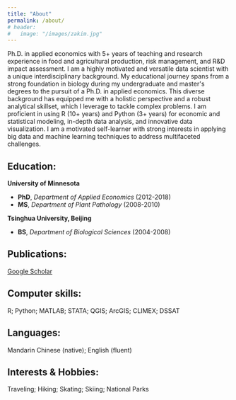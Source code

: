 ```yaml
---
title: "About"
permalink: /about/
# header:
#   image: "/images/zakim.jpg"
---
```


Ph.D. in applied economics with 5+ years of teaching and research experience in food and agricultural production, risk management, and R&D impact assessment. I am a highly motivated and versatile data scientist with a unique interdisciplinary background. My educational journey spans from a strong foundation in biology during my undergraduate and master's degrees to the pursuit of a Ph.D. in applied economics. This diverse background has equipped me with a holistic perspective and a robust analytical skillset, which I leverage to tackle complex problems. I am proficient in using R (10+ years) and Python (3+ years) for economic and statistical modeling, in-depth data analysis, and innovative data visualization. I am a motivated self-learner with strong interests in applying big data and machine learning techniques to address multifaceted challenges.

## Education:  
**University of Minnesota**  
* **PhD**, *Department of Applied Economics* (2012-2018)  
* **MS**, *Department of Plant Pathology* (2008-2010)  

**Tsinghua University, Beijing**
* **BS**, *Department of Biological Sciences* (2004-2008)  

## Publications:  
[Google Scholar](https://scholar.google.com/citations?user=xbBwIeoAAAAJ&hl=en&oi=ao)

## Computer skills:  
R; Python; MATLAB; STATA; QGIS; ArcGIS; CLIMEX; DSSAT

## Languages:  
Mandarin Chinese (native); English (fluent)

## Interests & Hobbies:  
Traveling; Hiking; Skating; Skiing; National Parks

